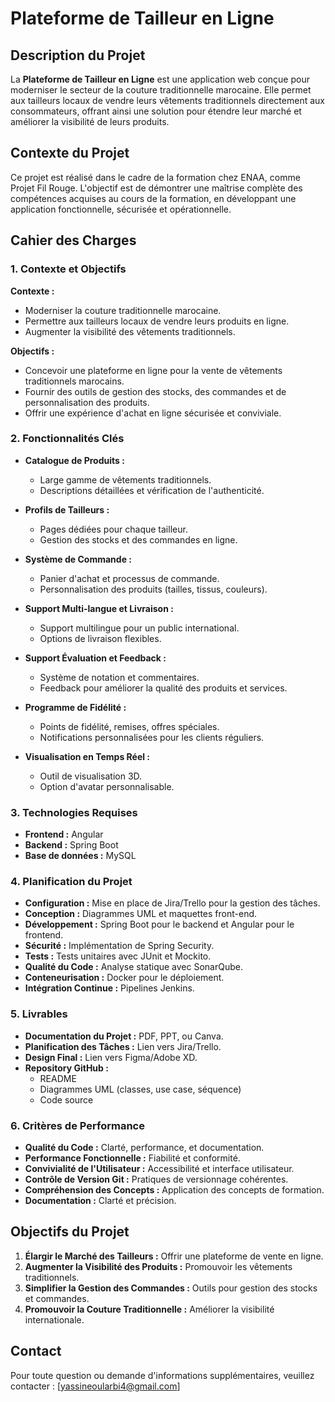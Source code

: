 # Plateforme de Tailleur en Ligne

## Description du Projet

La **Plateforme de Tailleur en Ligne** est une application web conçue pour moderniser le secteur de la couture traditionnelle marocaine. Elle permet aux tailleurs locaux de vendre leurs vêtements traditionnels directement aux consommateurs, offrant ainsi une solution pour étendre leur marché et améliorer la visibilité de leurs produits.

## Contexte du Projet

Ce projet est réalisé dans le cadre de la formation chez ENAA, comme Projet Fil Rouge. L'objectif est de démontrer une maîtrise complète des compétences acquises au cours de la formation, en développant une application fonctionnelle, sécurisée et opérationnelle.

## Cahier des Charges

### 1. Contexte et Objectifs

**Contexte :**
- Moderniser la couture traditionnelle marocaine.
- Permettre aux tailleurs locaux de vendre leurs produits en ligne.
- Augmenter la visibilité des vêtements traditionnels.

**Objectifs :**
- Concevoir une plateforme en ligne pour la vente de vêtements traditionnels marocains.
- Fournir des outils de gestion des stocks, des commandes et de personnalisation des produits.
- Offrir une expérience d'achat en ligne sécurisée et conviviale.

### 2. Fonctionnalités Clés

- **Catalogue de Produits :** 
  - Large gamme de vêtements traditionnels.
  - Descriptions détaillées et vérification de l'authenticité.
  
- **Profils de Tailleurs :**
  - Pages dédiées pour chaque tailleur.
  - Gestion des stocks et des commandes en ligne.
  
- **Système de Commande :**
  - Panier d'achat et processus de commande.
  - Personnalisation des produits (tailles, tissus, couleurs).
  
- **Support Multi-langue et Livraison :**
  - Support multilingue pour un public international.
  - Options de livraison flexibles.
  
- **Support Évaluation et Feedback :**
  - Système de notation et commentaires.
  - Feedback pour améliorer la qualité des produits et services.
  
- **Programme de Fidélité :**
  - Points de fidélité, remises, offres spéciales.
  - Notifications personnalisées pour les clients réguliers.
  
- **Visualisation en Temps Réel :**
  - Outil de visualisation 3D.
  - Option d'avatar personnalisable.

### 3. Technologies Requises

- **Frontend :** Angular
- **Backend :** Spring Boot
- **Base de données :** MySQL

### 4. Planification du Projet

- **Configuration :** Mise en place de Jira/Trello pour la gestion des tâches.
- **Conception :** Diagrammes UML et maquettes front-end.
- **Développement :** Spring Boot pour le backend et Angular pour le frontend.
- **Sécurité :** Implémentation de Spring Security.
- **Tests :** Tests unitaires avec JUnit et Mockito.
- **Qualité du Code :** Analyse statique avec SonarQube.
- **Conteneurisation :** Docker pour le déploiement.
- **Intégration Continue :** Pipelines Jenkins.

### 5. Livrables

- **Documentation du Projet :** PDF, PPT, ou Canva.
- **Planification des Tâches :** Lien vers Jira/Trello.
- **Design Final :** Lien vers Figma/Adobe XD.
- **Repository GitHub :** 
  - README
  - Diagrammes UML (classes, use case, séquence)
  - Code source

### 6. Critères de Performance

- **Qualité du Code :** Clarté, performance, et documentation.
- **Performance Fonctionnelle :** Fiabilité et conformité.
- **Convivialité de l'Utilisateur :** Accessibilité et interface utilisateur.
- **Contrôle de Version Git :** Pratiques de versionnage cohérentes.
- **Compréhension des Concepts :** Application des concepts de formation.
- **Documentation :** Clarté et précision.

## Objectifs du Projet

1. **Élargir le Marché des Tailleurs :** Offrir une plateforme de vente en ligne.
2. **Augmenter la Visibilité des Produits :** Promouvoir les vêtements traditionnels.
3. **Simplifier la Gestion des Commandes :** Outils pour gestion des stocks et commandes.
4. **Promouvoir la Couture Traditionnelle :** Améliorer la visibilité internationale.

## Contact

Pour toute question ou demande d'informations supplémentaires, veuillez contacter : [yassineoularbi4@gmail.com]

